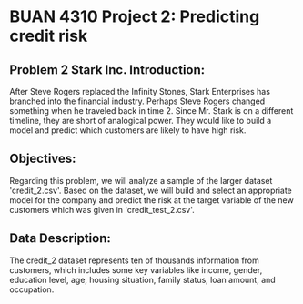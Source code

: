 # BUAN 4310 Project 2: Predicting credit risk 

## Problem 2 Stark Inc. Introduction:
After Steve Rogers replaced the Infinity Stones, Stark Enterprises has branched into the financial industry.
Perhaps Steve Rogers changed something when he traveled back in time 2. Since Mr. Stark is on a different 
timeline, they are short of analogical power. They would like to build a model and predict which customers
are likely to have high risk. 

## Objectives:
Regarding this problem, we will analyze a sample of the larger dataset 'credit_2.csv'. Based on the dataset, 
we will build and select an appropriate model for the company and predict the risk at the target variable 
of the new customers which was given in 'credit_test_2.csv'.

## Data Description:
The credit_2 dataset represents ten of thousands information from customers, which includes some key variables
like income, gender, education level, age, housing situation, family status, loan amount, and occupation. 
